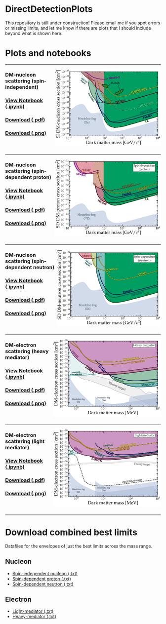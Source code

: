 # DirectDetectionPlots

This repository is still under construction! Please email me if you spot errors or missing limits, and let me know if there are plots that I should include beyond what is shown here.


# Plots and notebooks
---
[<img align="right" height="250" src="plots/plots_png/Nucleon_SI.png">](https://raw.githubusercontent.com/cajohare/DirectDetectionPlots/refs/heads/main/plots/plots_png/Nucleon_SI.png)
### DM-nucleon scattering (spin-independent)
### [View Notebook (.ipynb)](https://github.com/cajohare/DirectDetectionPlots/blob/main/notebooks/DM-Nucleon.ipynb)
### [Download (.pdf)](https://raw.githubusercontent.com/cajohare/DirectDetectionPlots/refs/heads/main/plots/Nucleon_SI.pdf)
### [Download (.png)](https://raw.githubusercontent.com/cajohare/DirectDetectionPlots/refs/heads/main/plots/plots_png/Nucleon_SI.png)
### &nbsp;
---
[<img align="right" height="250" src="plots/plots_png/Nucleon_SDp.png">](https://raw.githubusercontent.com/cajohare/DirectDetectionPlots/refs/heads/main/plots/plots_png/Nucleon_SDp.png)
### DM-nucleon scattering (spin-dependent proton)
### [View Notebook (.ipynb)](https://github.com/cajohare/DirectDetectionPlots/blob/main/notebooks/DM-Nucleon.ipynb)
### [Download (.pdf)](https://raw.githubusercontent.com/cajohare/DirectDetectionPlots/refs/heads/main/plots/Nucleon_SDp.pdf)
### [Download (.png)](https://raw.githubusercontent.com/cajohare/DirectDetectionPlots/refs/heads/main/plots/plots_png/Nucleon_SDp.png)
### &nbsp;
---
[<img align="right" height="250" src="plots/plots_png/Nucleon_SDn.png">](https://raw.githubusercontent.com/cajohare/DirectDetectionPlots/refs/heads/main/plots/plots_png/Nucleon_SDn.png)
### DM-nucleon scattering (spin-dependent neutron)
### [View Notebook (.ipynb)](https://github.com/cajohare/DirectDetectionPlots/blob/main/notebooks/DM-Nucleon.ipynb)
### [Download (.pdf)](https://raw.githubusercontent.com/cajohare/DirectDetectionPlots/refs/heads/main/plots/Nucleon_SDn.pdf)
### [Download (.png)](https://raw.githubusercontent.com/cajohare/DirectDetectionPlots/refs/heads/main/plots/plots_png/Nucleon_SDn.png)
### &nbsp;
---
[<img align="right" height="250" src="plots/plots_png/Electron_HeavyMediator.png">](https://raw.githubusercontent.com/cajohare/DirectDetectionPlots/refs/heads/main/plots/plots_png/Electron_LightMediator.png)
### DM-electron scattering (heavy mediator)
### [View Notebook (.ipynb)](https://github.com/cajohare/DirectDetectionPlots/blob/main/notebooks/DM-Electron.ipynb)
### [Download (.pdf)](https://raw.githubusercontent.com/cajohare/DirectDetectionPlots/refs/heads/main/plots/Electron_LightMediator.pdf)
### [Download (.png)](https://raw.githubusercontent.com/cajohare/DirectDetectionPlots/refs/heads/main/plots/plots_png/Electron_LightMediator.png)
### &nbsp;
---
[<img align="right" height="250" src="plots/plots_png/Electron_LightMediator.png">](https://raw.githubusercontent.com/cajohare/DirectDetectionPlots/refs/heads/main/plots/plots_png/Electron_HeavyMediator.png)
### DM-electron scattering (light mediator)
### [View Notebook (.ipynb)](https://github.com/cajohare/DirectDetectionPlots/blob/main/notebooks/DM-Electron.ipynb)
### [Download (.pdf)](https://raw.githubusercontent.com/cajohare/DirectDetectionPlots/refs/heads/main/plots/Electron_HeavyMediator.pdf)
### [Download (.png)](https://raw.githubusercontent.com/cajohare/DirectDetectionPlots/refs/heads/main/plots/plots_png/Electron_HeavyMediator.png)
### &nbsp;
---

# Download combined best limits
Datafiles for the envelopes of just the best limits across the mass range. 
## Nucleon
* [Spin-independent nucleon (.txt)](https://raw.githubusercontent.com/cajohare/DirectDetectionPlots/refs/heads/main/data/limits/Nucleon/SI/AllLimits-2024.txt)
* [Spin-dependent proton (.txt)](https://raw.githubusercontent.com/cajohare/DirectDetectionPlots/refs/heads/main/data/limits/Nucleon/SDp/AllLimits-2024.txt)
* [Spin-dependent neutron (.txt)](https://raw.githubusercontent.com/cajohare/DirectDetectionPlots/refs/heads/main/data/limits/Nucleon/SDn/AllLimits-2024.txt)
## Electron
* [Light-mediator (.txt)](https://raw.githubusercontent.com/cajohare/DirectDetectionPlots/refs/heads/main/data/limits/Electron/LightMediator/AllLimits-2024.txt)
* [Heavy-mediator (.txt)](https://raw.githubusercontent.com/cajohare/DirectDetectionPlots/refs/heads/main/data/limits/Electron/HeavyMediator/AllLimits-2024.txt)